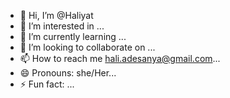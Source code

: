 - 👋 Hi, I’m @Haliyat
- 👀 I’m interested in ...
- 🌱 I’m currently learning ...
- 💞️ I’m looking to collaborate on ...
- 📫 How to reach me  hali.adesanya@gmail.com...
- 😄 Pronouns: she/Her...
- ⚡ Fun fact: ...

<!---
HaliyatA/HaliyatA is a ✨ special ✨ repository because its `README.md` (this file) appears on your GitHub profile.
You can click the Preview link to take a look at your changes.
--->
